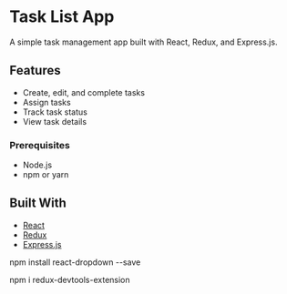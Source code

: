   # Task List App

A simple task management app built with React, Redux, and Express.js.

## Features

- Create, edit, and complete tasks
- Assign tasks
- Track task status
- View task details

### Prerequisites

- Node.js
- npm or yarn

## Built With

- [React](https://reactjs.org/)
- [Redux](https://redux.js.org/)
- [Express.js](https://expressjs.com/)

npm install react-dropdown --save

npm i redux-devtools-extension
